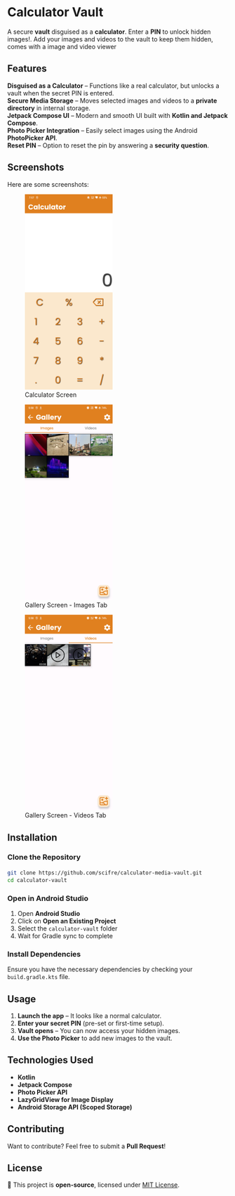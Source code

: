 # Calculator Vault 

A secure **vault** disguised as a **calculator**. Enter a **PIN** to unlock hidden images!. Add your images and videos to the vault to keep them hidden, comes with a image and video viewer

## Features

**Disguised as a Calculator** – Functions like a real calculator, but unlocks a vault when the secret PIN is entered.  
**Secure Media Storage** – Moves selected images and videos to a **private directory** in internal storage.  
**Jetpack Compose UI** – Modern and smooth UI built with **Kotlin and Jetpack Compose**.  
**Photo Picker Integration** – Easily select images using the Android **PhotoPicker API**.  
**Reset PIN** – Option to reset the pin by answering a **security question**.

## Screenshots

Here are some screenshots:

<p align="center">
  <figure>
    <img src="screenshots/Screenshot_20250305_195810.png" width="200"/>
    <figcaption>Calculator Screen</figcaption>
  </figure>
  <figure>
    <img src="screenshots/Screenshot_20250325_175831.png" width="200"/>
    <figcaption>Gallery Screen - Images Tab</figcaption>
  </figure>
  <figure>
    <img src="screenshots/Screenshot_20250325_175844.png" width="200"/>
    <figcaption>Gallery Screen - Videos Tab</figcaption>
  </figure>
</p>



## Installation

### Clone the Repository

```sh
git clone https://github.com/scifre/calculator-media-vault.git
cd calculator-vault
```

### Open in Android Studio

1. Open **Android Studio**
2. Click on **Open an Existing Project**
3. Select the `calculator-vault` folder
4. Wait for Gradle sync to complete

### Install Dependencies

Ensure you have the necessary dependencies by checking your `build.gradle.kts` file.

## Usage

1. **Launch the app** – It looks like a normal calculator.
2. **Enter your secret PIN** (pre-set or first-time setup).
3. **Vault opens** – You can now access your hidden images.
4. **Use the Photo Picker** to add new images to the vault.

## Technologies Used

- **Kotlin**
- **Jetpack Compose**
- **Photo Picker API**
- **LazyGridView for Image Display**
- **Android Storage API (Scoped Storage)**

## Contributing

Want to contribute? Feel free to submit a **Pull Request**!

## License

📜 This project is **open-source**, licensed under [MIT License](LICENSE).

